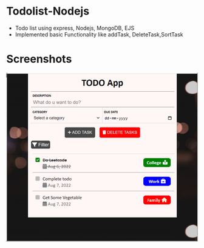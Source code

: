 # Todolist-Nodejs
- Todo list using express, Nodejs, MongoDB, EJS
- Implemented basic Functionality like addTask, DeleteTask,SortTask
# Screenshots
![alt text](https://github.com/omseervi098/Todolist-Nodejs/blob/master/assets/images/todolist.png)
